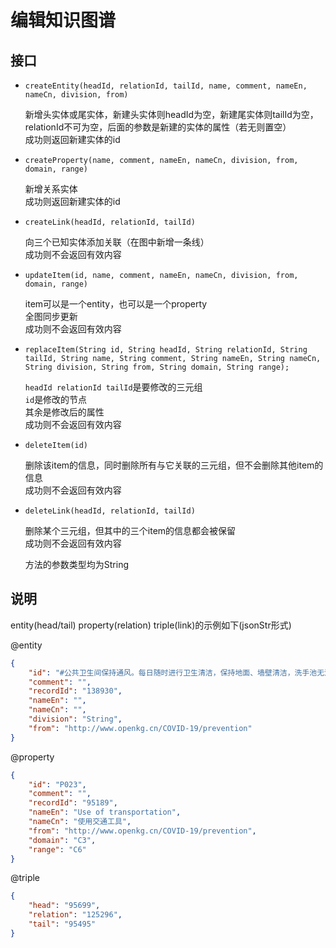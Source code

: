# 编辑知识图谱

## 接口

- `createEntity(headId, relationId, tailId, name, comment, nameEn, nameCn, division, from)`

  新增头实体或尾实体，新建头实体则headId为空，新建尾实体则tailId为空，relationId不可为空，后面的参数是新建的实体的属性（若无则置空）  
  成功则返回新建实体的id  

- `createProperty(name, comment, nameEn, nameCn, division, from, domain, range)`

  新增关系实体  
  成功则返回新建实体的id  

- `createLink(headId, relationId, tailId)`

  向三个已知实体添加关联（在图中新增一条线）  
  成功则不会返回有效内容  

- `updateItem(id, name, comment, nameEn, nameCn, division, from, domain, range)`

  item可以是一个entity，也可以是一个property  
  全图同步更新  
  成功则不会返回有效内容  

- `replaceItem(String id, String headId, String relationId, String tailId, String name, String comment, String nameEn, String nameCn, String division, String from, String domain, String range);`

  `headId relationId tailId`是要修改的三元组  
  `id`是修改的节点  
  其余是修改后的属性  
  成功则不会返回有效内容  

- `deleteItem(id)`

  删除该item的信息，同时删除所有与它关联的三元组，但不会删除其他item的信息  
  成功则不会返回有效内容  

- `deleteLink(headId, relationId, tailId)`

  删除某个三元组，但其中的三个item的信息都会被保留  
  成功则不会返回有效内容  
  
  方法的参数类型均为String 

## 说明

entity(head/tail) property(relation) triple(link)的示例如下(jsonStr形式)

@entity 

```json
{  
    "id": "#公共卫生间保持通风。每日随时进行卫生清洁，保持地面、墙壁清洁，洗手池无污垢，便池无粪便污物积累。每日对便池进行消毒。",  
    "comment": "",  
    "recordId": "138930",  
    "nameEn": "",  
    "nameCn": "",  
    "division": "String",  
    "from": "http://www.openkg.cn/COVID-19/prevention"  
}  
```

@property

```json
{
    "id": "P023",
    "comment": "",
    "recordId": "95189", 
    "nameEn": "Use of transportation", 
    "nameCn": "使用交通工具", 
    "from": "http://www.openkg.cn/COVID-19/prevention", 
    "domain": "C3", 
    "range": "C6"
}
```

@triple

```json
{
    "head": "95699", 
    "relation": "125296", 
    "tail": "95495"
}
```